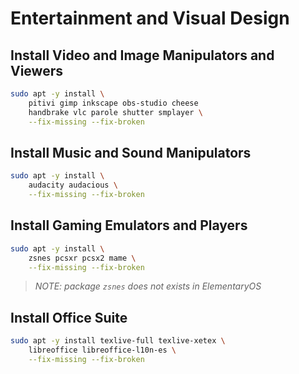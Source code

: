 # Entertainment and Visual Design

## Install Video and Image Manipulators and Viewers

```bash
sudo apt -y install \
    pitivi gimp inkscape obs-studio cheese
    handbrake vlc parole shutter smplayer \
    --fix-missing --fix-broken
```

## Install Music and Sound Manipulators

```bash
sudo apt -y install \
    audacity audacious \
    --fix-missing --fix-broken
```

## Install Gaming Emulators and Players

```bash
sudo apt -y install \
    zsnes pcsxr pcsx2 mame \
    --fix-missing --fix-broken
```

> _NOTE: package `zsnes` does not exists in ElementaryOS_

## Install Office Suite

```bash
sudo apt -y install texlive-full texlive-xetex \
    libreoffice libreoffice-l10n-es \
    --fix-missing --fix-broken
```
